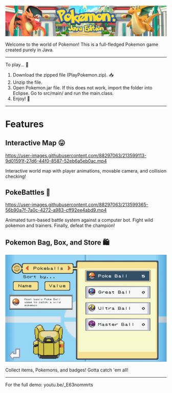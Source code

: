![image](/Demos/header.png)

Welcome to the world of Pokemon! This is a full-fledged Pokemon game created purely in Java.

---

To play... 🤩
1. Download the zipped file (PlayPokemon.zip). 📥
2. Unzip the file. 
3. Open Pokemon.jar file. If this does not work, import the folder into Eclipse. Go to src/main/ and run the main.class.
4. Enjoy! 🥳

---
# Features 
## Interactive Map 😛
https://user-images.githubusercontent.com/88297063/213599113-9d01591f-27d6-44f0-8587-52eb6a5eb0ac.mp4

Interactive world map with player animations, movable camera, and collision checking!

## PokeBattles 🤠
https://user-images.githubusercontent.com/88297063/213599365-56b90a7f-7a0c-4272-a983-cff92ee4abd9.mp4

Animated turn-based battle system against a computer bot. Fight wild pokemon and trainers. Finally, defeat the champion!

## Pokemon Bag, Box, and Store 🛍
![image](/Demos/Bag_Demo.png)

Collect items, Pokemons, and badges! Gotta catch 'em all!

---

For the full demo:
youtu.be/_E63nommrts



